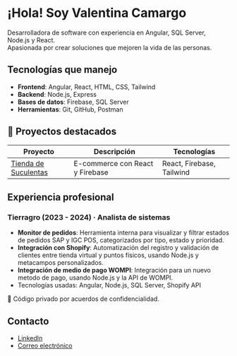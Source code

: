 # ¡Hola! Soy Valentina Camargo 

Desarrolladora de software con experiencia en Angular, SQL Server, Node.js y React.  
Apasionada por crear soluciones que mejoren la vida de las personas.

## Tecnologías que manejo
- **Frontend**: Angular, React, HTML, CSS, Tailwind
- **Backend**: Node.js, Express
- **Bases de datos**: Firebase, SQL Server
- **Herramientas**: Git, GitHub, Postman

## 🚀 Proyectos destacados
| Proyecto | Descripción | Tecnologías |
|----------|-------------|-------------|
| [Tienda de Suculentas](https://github.com/valen0626/maria-suculentas) | E-commerce con React y Firebase | React, Firebase, Tailwind |

## Experiencia profesional

### Tierragro (2023 - 2024) · Analista de sistemas

- **Monitor de pedidos**: Herramienta interna para visualizar y filtrar estados de pedidos SAP y IGC POS, categorizados por tipo, estado y prioridad.
- **Integración con Shopify**: Automatización del registro y validación de clientes entre tienda virtual y puntos físicos, usando Node.js y metacampos personalizados.
- **Integración de medio de pago WOMPI**: Integración para un nuevo metodo de pago, usando Node.js y la API de WOMPI.
- Tecnologías usadas: Angular, Node.js, SQL Server, Shopify API

🔐 Código privado por acuerdos de confidencialidad.

## Contacto
- [LinkedIn](www.linkedin.com/in/valentina-camargo-208b0118b)
- [Correo electrónico](camargovalen06@gmail.com)
